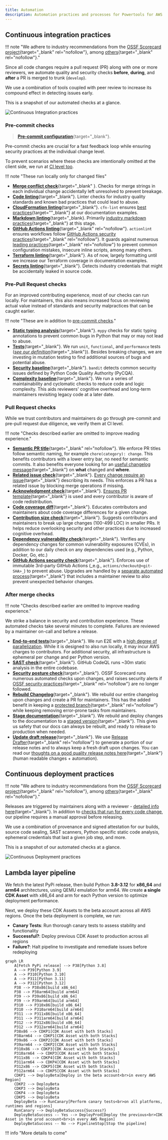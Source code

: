 ```yaml
---
title: Automation
description: Automation practices and processes for Powertools for AWS Lambda (Python)
---
```


<!-- markdownlint-disable MD043 MD013 -->

## Continuous integration practices

!!! note "We adhere to industry recommendations from the [OSSF Scorecard project](https://bestpractices.coreinfrastructure.org/en/criteria){target="_blank" rel="nofollow"}, among [others](https://docs.github.com/en/actions/security-guides/security-hardening-for-github-actions){target="_blank" rel="nofollow"}."

Since all code changes require a pull request (PR) along with one or more reviewers, we automate quality and security checks **before**, **during**, and **after** a PR is merged to trunk (`develop`).

We use a combination of tools coupled with peer review to increase its compound effect in detecting issues early.

This is a snapshot of our automated checks at a glance.

<!-- NOTE: mkdocs material doesn't render timeline mermaid diagrams hence png for now -->

![Continuous Integration practices](./media/continuous_integration_practices.png)

### Pre-commit checks

> [**Pre-commit configuration**](https://github.com/aws-powertools/powertools-lambda-python/blob/0523ff64606514ea3e59c07c8c69c83d751f61fa/.pre-commit-config.yaml){target="_blank"}.

Pre-commit checks are crucial for a fast feedback loop while ensuring security practices at the individual change level.

To prevent scenarios where these checks are intentionally omitted at the client side, we run at [CI level too](#pull-request-checks).

!!! note "These run locally only for changed files"

* [**Merge conflict check**](https://github.com/aws-powertools/powertools-lambda-python/blob/0523ff64606514ea3e59c07c8c69c83d751f61fa/.pre-commit-config.yaml#L10){target="_blank" }. Checks for merge strings in each individual change accidentally left unresolved to prevent breakage.
* [**Code linting**](https://github.com/aws-powertools/powertools-lambda-python/blob/0523ff64606514ea3e59c07c8c69c83d751f61fa/Makefile#L22){target="_blank"}. Linter checks for industry quality standards and known bad practices that could lead to abuse.
* [**CloudFormation linting**](https://github.com/aws-powertools/powertools-lambda-python/blob/0523ff64606514ea3e59c07c8c69c83d751f61fa/.pre-commit-config.yaml#L34){target="_blank"}. `cfn-lint` ensures [best practices](https://github.com/aws-cloudformation/cfn-lint/blob/86f0370bd43b400ed4c485180dbc2697f73367b2/docs/rules.md){target=""_blank"} at our documentation examples.
* [**Markdown linting**](https://github.com/aws-powertools/powertools-lambda-python/blob/0523ff64606514ea3e59c07c8c69c83d751f61fa/.pre-commit-config.yaml#L25){target="_blank}. Primarily [industry markdown practices](https://github.com/DavidAnson/markdownlint/blob/d01180ec5a014083ee9d574b693a8d7fbc1e566d/README.md#rules--aliases){target="_blank"} at this stage.
* [**GitHub Actions linting**](https://github.com/rhysd/actionlint/blob/main/docs/checks.md){target="_blank" rel="nofollow"}. `actionlint` ensures workflows follow [GitHub Actions security practices](https://docs.github.com/en/actions/security-guides/security-hardening-for-github-actions){target="_blank" rel="nofollow"}. It  guards against numerous [leading practices](https://github.com/rhysd/actionlint/blob/main/docs/checks.md){target="_blank" rel="nofollow"} to prevent common configuration mistakes, insecure inline scripts, among many others.
* [**Terraform linting**](https://github.com/aws-powertools/powertools-lambda-python/blob/0523ff64606514ea3e59c07c8c69c83d751f61fa/.pre-commit-config.yaml#L43){target="_blank"}. As of now, largely formatting until we increase our Terraform coverage in documentation examples.
* [**Secrets linting**](https://github.com/aws-powertools/powertools-lambda-python/blob/develop/.pre-commit-config.yaml#L49){target="_blank"}. Detects industry credentials that might be accidentally leaked in source code.

### Pre-Pull Request checks

For an improved contributing experience, most of our checks can run locally. For maintainers, this also means increased focus on reviewing actual value instead of standards and security malpractices that can be caught earlier.

!!! note "These are in addition to [pre-commit checks](#pre-commit-checks)."

* [**Static typing analysis**](https://github.com/aws-powertools/powertools-lambda-python/blob/0523ff64606514ea3e59c07c8c69c83d751f61fa/Makefile#L108){target="_blank"}. `mypy` checks for static typing annotations to prevent common bugs in Python that may or may not lead to abuse.
* [**Tests**](https://github.com/aws-powertools/powertools-lambda-python/blob/0523ff64606514ea3e59c07c8c69c83d751f61fa/Makefile#L31){target="_blank"}. We run `unit`, `functional`, and `performance` tests ([_see our definition_](https://github.com/aws-powertools/powertools-lambda-python/blob/0523ff64606514ea3e59c07c8c69c83d751f61fa/CONTRIBUTING.md#testing-definition){target="_blank"}). Besides breaking changes, we are investing in mutation testing to find additional sources of bugs and potential abuse.
* [**Security baseline**](https://github.com/aws-powertools/powertools-lambda-python/blob/0523ff64606514ea3e59c07c8c69c83d751f61fa/CONTRIBUTING.md#testing-definition){target="_blank"}. `bandit` detects common security issues defined by Python Code Quality Authority (PyCQA).
* [**Complexity baseline**](https://github.com/aws-powertools/powertools-lambda-python/blob/0523ff64606514ea3e59c07c8c69c83d751f61fa/Makefile#L79){target="_blank"}. We run a series of maintainability and cyclomatic checks to reduce code and logic complexity. This aids reviewers' cognitive overhead and long-term maintainers revisiting legacy code at a later date.

### Pull Request checks

While we trust contributors and maintainers do go through pre-commit and pre-pull request due diligence, we verify them at CI level.

!!! note "Checks described earlier are omitted to improve reading experience."

* [**Semantic PR title**](https://github.com/Ezard/semantic-prs){target="_blank" rel="nofollow"}. We enforce PR titles follow semantic naming, for example `chore(category): change`. This benefits contributors with a lower entry bar, no need for semantic commits. It also benefits everyone looking for an [useful changelog message](https://docs.powertools.aws.dev/lambda/python/latest/changelog/){target="_blank"} on **what** changed and **where**.
* [**Related issue check**](https://github.com/aws-powertools/powertools-lambda-python/blob/0523ff64606514ea3e59c07c8c69c83d751f61fa/.github/workflows/on_opened_pr.yml#L44){target="_blank"}. [Every change require an issue](https://github.com/aws-powertools/powertools-lambda-python/blob/0523ff64606514ea3e59c07c8c69c83d751f61fa/CONTRIBUTING.md#contributing-via-pull-requests){target="_blank"} describing its needs. This enforces a PR has a related issue by blocking merge operations if missing.
* [**Acknowledgment check**](https://github.com/aws-powertools/powertools-lambda-python/blob/0523ff64606514ea3e59c07c8c69c83d751f61fa/.github/workflows/on_opened_pr.yml#L63){target="_blank"}. [Ensures PR template](https://github.com/aws-powertools/powertools-lambda-python/blob/0523ff64606514ea3e59c07c8c69c83d751f61fa/.github/PULL_REQUEST_TEMPLATE.md#L36){target="_blank"} is used and every contributor is aware of code redistribution.
* [**Code coverage diff**](https://github.com/aws-powertools/powertools-lambda-python/blob/0523ff64606514ea3e59c07c8c69c83d751f61fa/.github/workflows/quality_check.yml#L73){target="_blank"}. Educates contributors and maintainers about code coverage differences for a given change.
* [**Contribution size check**](https://github.com/aws-powertools/powertools-lambda-python/blob/0523ff64606514ea3e59c07c8c69c83d751f61fa/.github/workflows/on_label_added.yml#L44){target="_blank"}. Suggests contributors and maintainers to break up large changes (100-499 LOC) in smaller PRs. It helps reduce overlooking security and other practices due to increased cognitive overhead.
* [**Dependency vulnerability check**](https://github.com/aws-powertools/powertools-lambda-python/blob/0523ff64606514ea3e59c07c8c69c83d751f61fa/.github/workflows/dependency-review.yml#L22){target="_blank"}. Verifies any dependency changes for common vulnerability exposures (CVEs), in addition to our daily check on any dependencies used (e.g., Python, Docker, Go, etc.)
* [**GitHub Actions security check**](https://github.com/aws-powertools/powertools-lambda-python/blob/0523ff64606514ea3e59c07c8c69c83d751f61fa/.github/workflows/secure_workflows.yml#L35){target="_blank"}. Enforces use of immutable 3rd-party GitHub Actions (_e.g., `actions/checkout@<git-SHA>_`) to prevent abuse. Upgrades are handled by a [separate automated process](https://github.com/aws-powertools/powertools-lambda-python/blob/0523ff64606514ea3e59c07c8c69c83d751f61fa/.github/dependabot.yml#L4){target="_blank"} that includes a maintainer review to also prevent unexpected behavior changes.

### After merge checks

!!! note "Checks described earlier are omitted to improve reading experience."

We strike a balance in security and contribution experience. These automated checks take several minutes to complete. Failures are reviewed by a maintainer on-call and before a release.

* [**End-to-end tests**](https://github.com/aws-powertools/powertools-lambda-python/blob/0523ff64606514ea3e59c07c8c69c83d751f61fa/.github/workflows/run-e2e-tests.yml#L41){target="_blank"}. We run E2E with a [high degree of parallelization](https://github.com/aws-powertools/powertools-lambda-python/blob/0523ff64606514ea3e59c07c8c69c83d751f61fa/MAINTAINERS.md#test-runner-parallelization). While it is designed to also run locally, it may incur AWS charges to contributors. For additional security, all infrastructure is ephemeral per change and per Python version.
* [**SAST check**](https://github.com/aws-powertools/powertools-lambda-python/blob/0523ff64606514ea3e59c07c8c69c83d751f61fa/.github/workflows/codeql-analysis.yml#L20){target="_blank"}. GitHub CodeQL runs ~30m static analysis in the entire codebase.
* [**Security posture check**](https://github.com/aws-powertools/powertools-lambda-python/blob/0523ff64606514ea3e59c07c8c69c83d751f61fa/.github/workflows/ossf_scorecard.yml#L14){target="_blank"}. OSSF Scorecard runs numerous automated checks upon changes, and raises security alerts if [OSSF security practices](https://bestpractices.coreinfrastructure.org/en/criteria){target="_blank" rel="nofollow"} are no longer followed.
* [**Rebuild Changelog**](https://github.com/aws-powertools/powertools-lambda-python/blob/0523ff64606514ea3e59c07c8c69c83d751f61fa/.github/workflows/build_changelog.yml#L23){target="_blank"}. We rebuild our entire changelog upon changes and create a PR for maintainers. This has the added benefit in keeping a [protected branch](https://docs.github.com/en/repositories/configuring-branches-and-merges-in-your-repository/managing-protected-branches/about-protected-branches){target="_blank" rel="nofollow"} while keeping removing error-prone tasks from maintainers.
* [**Stage documentation**](https://github.com/aws-powertools/powertools-lambda-python/blob/0523ff64606514ea3e59c07c8c69c83d751f61fa/.github/workflows/on_push_docs.yml#L27C16-L27C16){target="_blank"}. We rebuild and deploy changes to the documentation to a [staged version](https://docs.powertools.aws.dev/lambda/python/stage/){target="_blank"}. This gives us safety that our docs can always be rebuilt, and ready to release to production when needed.
* [**Update draft release**](https://github.com/aws-powertools/powertools-lambda-python/blob/0523ff64606514ea3e59c07c8c69c83d751f61fa/.github/workflows/release-drafter.yml#L25){target="_blank"}. We use [Release Drafter](https://github.com/release-drafter/release-drafter){target="_blank" rel="nofollow"} to generate a portion of our release notes and to always keep a fresh draft upon changes. You can read our [thoughts on a good quality release notes here](https://github.com/aws-powertools/powertools-lambda-python/blob/0523ff64606514ea3e59c07c8c69c83d751f61fa/MAINTAINERS.md#drafting-release-notes){target="_blank"} (human readable changes + automation).

## Continuous deployment practices

!!! note "We adhere to industry recommendations from the [OSSF Scorecard project](https://bestpractices.coreinfrastructure.org/en/criteria){target="_blank" rel="nofollow"}, among [others](https://docs.github.com/en/actions/security-guides/security-hardening-for-github-actions){target="_blank" rel="nofollow"}."

Releases are triggered by maintainers along with a reviewer - [detailed info here](https://github.com/aws-powertools/powertools-lambda-python/blob/develop/MAINTAINERS.md#releasing-a-new-version){target="_blank"}. In addition to [checks that run for every code change](#continuous-integration-practices), our pipeline requires a manual approval before releasing.

We use a combination of provenance and signed attestation for our builds, source code sealing, SAST scanners, Python specific static code analysis, ephemeral credentials that last a given job step, and more.

This is a snapshot of our automated checks at a glance.

![Continuous Deployment practices](./media/continuous_deployment_practices.png)

## Lambda layer pipeline

We fetch the latest PyPi release, then build Python **3.8-3.12** for **x86_64** and **arm64** architectures, using QEMU emulation for arm64. We create **a single CDK Asset** with x86_64 and arm for each Python version to optimize deployment performance.

Next, we deploy these CDK Assets to the beta account across all AWS regions. Once the beta deployment is complete, we run:

* **Canary Tests**: Run thorough canary tests to assess stability and functionality
* **Successful?**: Deploy previous CDK Asset to production across all regions
* **Failure?**: Halt pipeline to investigate and remediate issues before redeploying

```mermaid
graph LR
    A[Fetch PyPi release] --> P38[Python 3.8]
    A --> P39[Python 3.9]
    A --> P310[Python 3.10]
    A --> P311[Python 3.11]
    A --> P312[Python 3.12]
    P38 --> P38x86[build x86_64]
    P38 --> P38arm64[build arm64]
    P39 --> P39x86[build x86_64]
    P39 --> P39arm64[build arm64]
    P310 --> P310x86[build x86_64]
    P310 --> P310arm64[build arm64]
    P311 --> P311x86[build x86_64]
    P311 --> P311arm64[build arm64]
    P312 --> P312x86[build x86_64]
    P312 --> P312arm64[build arm64]
    P38x86 --> CDKP1[CDK Asset with both Stacks]
    P38arm64 --> CDKP1[CDK Asset with both Stacks]
    P39x86 --> CDKP2[CDK Asset with both Stacks]
    P39arm64 --> CDKP2[CDK Asset with both Stacks]
    P310x86 --> CDKP3[CDK Asset with both Stacks]
    P310arm64 --> CDKP3[CDK Asset with both Stacks]
    P311x86 --> CDKP4[CDK Asset with both Stacks]
    P311arm64 --> CDKP4[CDK Asset with both Stacks]
    P312x86 --> CDKP5[CDK Asset with both Stacks]
    P312arm64 --> CDKP5[CDK Asset with both Stacks]
    CDKP1 --> DeployBeta[Deploy in the beta account<br>in every AWS Region]
    CDKP2 --> DeployBeta
    CDKP3 --> DeployBeta
    CDKP4 --> DeployBeta
    CDKP5 --> DeployBeta
    DeployBeta --> RunCanary[Perform canary tests<br>on all platforms, runtimes and regions]
    RunCanary --> DeployBetaSuccess{Success?}
    DeployBetaSuccess -- Yes --> DeployProd[Deploy the previous<br>CDK Asset in the prod account<br>in every AWS Region]
    DeployBetaSuccess -- No --> PipelineStop[Stop the pipeline]
```

!!! info "More details to come"
